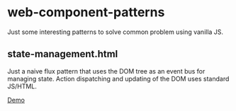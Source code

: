 # web-component-patterns

Just some interesting patterns to solve common problem using vanilla JS.

## state-management.html

Just a naive flux pattern that uses the DOM tree as an event bus for managing state. Action dispatching and updating of the DOM uses standard JS/HTML.

[Demo](state-management.html)
